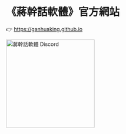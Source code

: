 # 《蔣幹話軟體》官方網站

👉 <https://ganhuaking.github.io>

<!-- markdownlint-disable MD033 -->

[<img alt="蔣幹話軟體 Discord" src="https://discordapp.com/assets/e4923594e694a21542a489471ecffa50.svg" width="240" />](https://discord.gg/CzmVQjN)

<!-- markdownlint-enable -->
